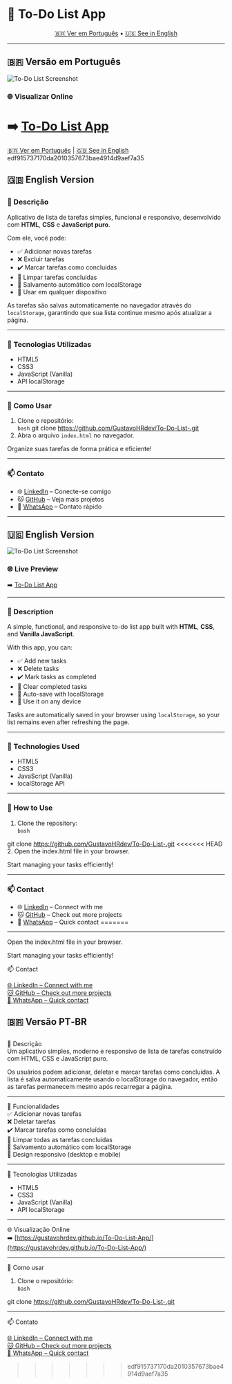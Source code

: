 # 📝 To-Do List App

<p align="center">
  <a href="#pt-br">🇧🇷 Ver em Português</a> • <a href="#en">🇺🇸 See in English</a>
</p>

---

## <a name="pt-br"></a>🇧🇷 Versão em Português

![To-Do List Screenshot](image/print-projeto.png)


### 🌐 Visualizar Online  
➡️ [To-Do List App](https://gustavohrdev.github.io/To-Do-List-App/)
=======
[🇧🇷 Ver em Português](#versao-pt-br) | [🇬🇧 See in English](#english-version)
 edf915737170da2010357673bae4914d9aef7a35

## 🇬🇧 English Version
<a name="english-version"></a>
---

### 📍 Descrição  
Aplicativo de lista de tarefas simples, funcional e responsivo, desenvolvido com **HTML**, **CSS** e **JavaScript puro**.

Com ele, você pode:
- ✅ Adicionar novas tarefas  
- ❌ Excluir tarefas  
- ✔️ Marcar tarefas como concluídas  
- 🧼 Limpar tarefas concluídas  
- 💾 Salvamento automático com localStorage  
- 📱 Usar em qualquer dispositivo

As tarefas são salvas automaticamente no navegador através do `localStorage`, garantindo que sua lista continue mesmo após atualizar a página.

---

### 🧰 Tecnologias Utilizadas
- HTML5  
- CSS3  
- JavaScript (Vanilla)  
- API localStorage

---

### 🚀 Como Usar
1. Clone o repositório:  
```bash```
git clone https://github.com/GustavoHRdev/To-Do-List-.git
2. Abra o arquivo `index.html` no navegador.

Organize suas tarefas de forma prática e eficiente!

---

### 📫 Contato
- 🌐 [LinkedIn](https://www.linkedin.com/in/gustavohrdev/) – Conecte-se comigo  
- 🐱 [GitHub](https://github.com/GustavoHRdev) – Veja mais projetos  
- 📱 [WhatsApp](https://wa.me/5543996448129) – Contato rápido  

---

## <a name="en"></a>🇺🇸 English Version

![To-Do List Screenshot](image/print-projeto.png)

### 🌐 Live Preview  
➡️ [To-Do List App](https://gustavohrdev.github.io/To-Do-List-App/)

---

### 📍 Description  
A simple, functional, and responsive to-do list app built with **HTML**, **CSS**, and **Vanilla JavaScript**.

With this app, you can:
- ✅ Add new tasks  
- ❌ Delete tasks  
- ✔️ Mark tasks as completed  
- 🧼 Clear completed tasks  
- 💾 Auto-save with localStorage  
- 📱 Use it on any device

Tasks are automatically saved in your browser using `localStorage`, so your list remains even after refreshing the page.

---

### 🧰 Technologies Used
- HTML5  
- CSS3  
- JavaScript (Vanilla)  
- localStorage API

---

### 🚀 How to Use
1. Clone the repository:  
```bash```

git clone https://github.com/GustavoHRdev/To-Do-List-.git
<<<<<<< HEAD
2. Open the index.html file in your browser.

Start managing your tasks efficiently!

---

### 📫 Contact
- 🌐 [LinkedIn](https://www.linkedin.com/in/gustavohrdev/) – Connect with me
- 🐱 [GitHub](https://github.com/GustavoHRdev) – Check out more projects
- 📱 [WhatsApp](https://wa.me/5543996448129) – Quick contact 
=======

---


Open the index.html file in your browser.

Start managing your tasks efficiently!

📫 Contact

[🌐 LinkedIn – Connect with me](https://www.linkedin.com/in/gustavohrdev)  
[🐱 GitHub – Check out more projects](https://github.com/GustavoHRdev)  
[📱 WhatsApp – Quick contact](https://wa.me/5543996448129) 


## 🇧🇷 Versão PT‑BR
<a name="versao-pt-br"></a>
---

📍 Descrição  
Um aplicativo simples, moderno e responsivo de lista de tarefas construído com HTML, CSS e JavaScript puro.

Os usuários podem adicionar, deletar e marcar tarefas como concluídas. A lista é salva automaticamente usando o localStorage do navegador, então as tarefas permanecem mesmo após recarregar a página.

---

🎯 Funcionalidades  
✅ Adicionar novas tarefas  
❌ Deletar tarefas  
✔️ Marcar tarefas como concluídas  
🧼 Limpar todas as tarefas concluídas  
💾 Salvamento automático com localStorage  
📱 Design responsivo (desktop e mobile)

---

🧰 Tecnologias Utilizadas  
- HTML5  
- CSS3  
- JavaScript (Vanilla)  
- API localStorage

---

🌐 Visualização Online  
➡️ [https://gustavohrdev.github.io/To-Do-List-App/](https://gustavohrdev.github.io/To-Do-List-App/)

---

🚀 Como usar  
1. Clone o repositório:  
```bash```

git clone https://github.com/GustavoHRdev/To-Do-List-.git

---

📫 Contato

[🌐 LinkedIn – Connect with me](https://www.linkedin.com/in/gustavohrdev)  
[🐱 GitHub – Check out more projects](https://github.com/GustavoHRdev)  
[📱 WhatsApp – Quick contact](https://wa.me/5543996448129)

>>>>>>> edf915737170da2010357673bae4914d9aef7a35
